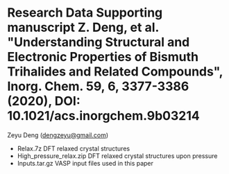 # Research Data Supporting manuscript Z. Deng, et al. "Understanding Structural and Electronic Properties of Bismuth Trihalides and Related Compounds", Inorg. Chem. 59, 6, 3377-3386 (2020), DOI: 10.1021/acs.inorgchem.9b03214

Zeyu Deng (dengzeyu@gmail.com)

- Relax.7z
DFT relaxed crystal structures
- High_pressure_relax.zip
DFT relaxed crystal structures upon pressure
- Inputs.tar.gz
VASP input files used in this paper
